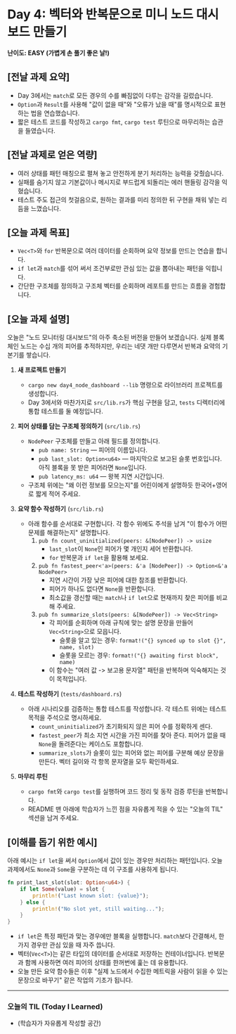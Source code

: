 # Day 4: 벡터와 반복문으로 미니 노드 대시보드 만들기

**난이도: EASY (가볍게 손 풀기 좋은 날!)**

## [전날 과제 요약]
- Day 3에서는 `match`로 모든 경우의 수를 빠짐없이 다루는 감각을 길렀습니다.
- `Option`과 `Result`를 사용해 "값이 없을 때"와 "오류가 났을 때"를 명시적으로 표현하는 법을 연습했습니다.
- 짧은 테스트 코드를 작성하고 `cargo fmt`, `cargo test` 루틴으로 마무리하는 습관을 들였습니다.

## [전날 과제로 얻은 역량]
- 여러 상태를 패턴 매칭으로 펼쳐 놓고 안전하게 분기 처리하는 능력을 갖췄습니다.
- 실패를 숨기지 않고 기본값이나 메시지로 부드럽게 되돌리는 에러 핸들링 감각을 익혔습니다.
- 테스트 주도 접근의 첫걸음으로, 원하는 결과를 미리 정의한 뒤 구현을 채워 넣는 리듬을 느꼈습니다.

## [오늘 과제 목표]
- `Vec<T>`와 `for` 반복문으로 여러 데이터를 순회하며 요약 정보를 만드는 연습을 합니다.
- `if let`과 `match`를 섞어 써서 조건부로만 관심 있는 값을 뽑아내는 패턴을 익힙니다.
- 간단한 구조체를 정의하고 구조체 벡터를 순회하며 레포트를 만드는 흐름을 경험합니다.

## [오늘 과제 설명]
오늘은 "노드 모니터링 대시보드"의 아주 축소된 버전을 만들어 보겠습니다. 실제 블록체인 노드는 수십 개의 피어를 추적하지만, 우리는 네댓 개만 다루면서 반복과 요약의 기본기를 쌓습니다.

1. **새 프로젝트 만들기**
   - `cargo new day4_node_dashboard --lib` 명령으로 라이브러리 프로젝트를 생성합니다.
   - Day 3에서와 마찬가지로 `src/lib.rs`가 핵심 구현을 담고, `tests` 디렉터리에 통합 테스트를 둘 예정입니다.

2. **피어 상태를 담는 구조체 정의하기** (`src/lib.rs`)
   - `NodePeer` 구조체를 만들고 아래 필드를 정의합니다.
     - `pub name: String` — 피어의 이름입니다.
     - `pub last_slot: Option<u64>` — 마지막으로 보고된 슬롯 번호입니다. 아직 블록을 못 받은 피어라면 `None`입니다.
     - `pub latency_ms: u64` — 왕복 지연 시간입니다.
   - 구조체 위에는 "왜 이런 정보를 모으는지"를 어린이에게 설명하듯 한국어+영어로 짧게 적어 주세요.

3. **요약 함수 작성하기** (`src/lib.rs`)
   - 아래 함수를 순서대로 구현합니다. 각 함수 위에도 주석을 남겨 "이 함수가 어떤 문제를 해결하는지" 설명합니다.
     1. `pub fn count_uninitialized(peers: &[NodePeer]) -> usize`
        - `last_slot`이 `None`인 피어가 몇 개인지 세어 반환합니다.
        - `for` 반복문과 `if let`을 활용해 보세요.
     2. `pub fn fastest_peer<'a>(peers: &'a [NodePeer]) -> Option<&'a NodePeer>`
        - 지연 시간이 가장 낮은 피어에 대한 참조를 반환합니다.
        - 피어가 하나도 없다면 `None`을 반환합니다.
        - 최소값을 갱신할 때는 `match`나 `if let`으로 현재까지 찾은 피어를 비교해 주세요.
     3. `pub fn summarize_slots(peers: &[NodePeer]) -> Vec<String>`
        - 각 피어를 순회하며 아래 규칙에 맞는 설명 문장을 만들어 `Vec<String>`으로 모읍니다.
          - 슬롯을 알고 있는 경우: `format!("{} synced up to slot {}", name, slot)`
          - 슬롯을 모르는 경우: `format!("{} awaiting first block", name)`
        - 이 함수는 "여러 값 -> 보고용 문자열" 패턴을 반복하며 익숙해지는 것이 목적입니다.

4. **테스트 작성하기** (`tests/dashboard.rs`)
   - 아래 시나리오를 검증하는 통합 테스트를 작성합니다. 각 테스트 위에는 테스트 목적을 주석으로 명시하세요.
     - `count_uninitialized`가 초기화되지 않은 피어 수를 정확하게 센다.
     - `fastest_peer`가 최소 지연 시간을 가진 피어를 찾아 준다. 피어가 없을 때 `None`을 돌려준다는 케이스도 포함합니다.
     - `summarize_slots`가 슬롯이 있는 피어와 없는 피어를 구분해 예상 문장을 만든다. 벡터 길이와 각 항목 문자열을 모두 확인하세요.

5. **마무리 루틴**
   - `cargo fmt`와 `cargo test`를 실행하며 코드 정리 및 동작 검증 루틴을 반복합니다.
   - README 맨 아래에 학습자가 느낀 점을 자유롭게 적을 수 있는 "오늘의 TIL" 섹션을 남겨 주세요.

## [이해를 돕기 위한 예시]
아래 예시는 `if let`을 써서 `Option`에서 값이 있는 경우만 처리하는 패턴입니다. 오늘 과제에서도 `None`과 `Some`을 구분하는 데 이 구조를 사용하게 됩니다.

```rust
fn print_last_slot(slot: Option<u64>) {
    if let Some(value) = slot {
        println!("Last known slot: {value}");
    } else {
        println!("No slot yet, still waiting...");
    }
}
```

- `if let`은 특정 패턴과 맞는 경우에만 블록을 실행합니다. `match`보다 간결해서, 한 가지 경우만 관심 있을 때 자주 씁니다.
- 벡터(`Vec<T>`)는 같은 타입의 데이터를 순서대로 저장하는 컨테이너입니다. 반복문과 함께 사용하면 여러 피어의 상태를 한꺼번에 훑는 데 유용합니다.
- 오늘 만든 요약 함수들은 이후 "실제 노드에서 수집한 메트릭을 사람이 읽을 수 있는 문장으로 바꾸기" 같은 작업의 기초가 됩니다.

---

### 오늘의 TIL (Today I Learned)
- (학습자가 자유롭게 작성할 공간)
